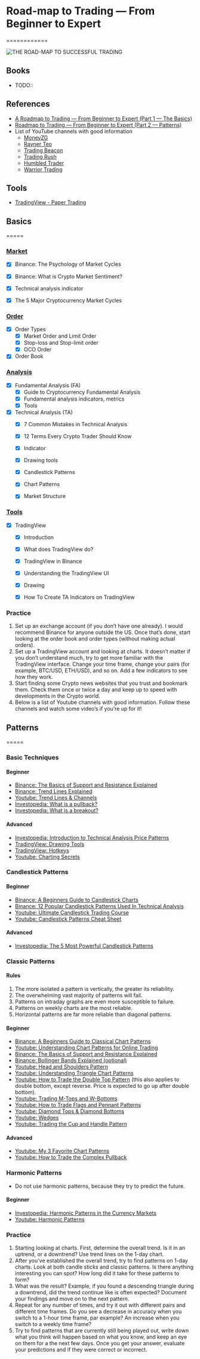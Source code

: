 # Road-map to Trading — From Beginner to Expert
============

![THE ROAD-MAP TO SUCCESSFUL TRADING](./images/The-Roadmap-To-Successful-Trading.png)

## Books

- TODO::

## References

- [A Roadmap to Trading — From Beginner to Expert (Part 1 — The Basics)](https://medium.com/@DeFi_Waifu/a-roadmap-to-trading-from-beginner-to-advanced-part-1-the-basics-1dfc7e505d6f)
- [Roadmap to Trading — From Beginner to Expert (Part 2 — Patterns)](https://medium.com/@DeFi_Waifu/roadmap-to-trading-from-beginner-to-expert-part-2-patterns-804cb33f35c8)
- List of YouTube channels with good information
  - [MoneyZG](https://www.youtube.com/channel/UCIEvlRpHBVFthrF6pZzBEXw)
  - [Rayner Teo](https://www.youtube.com/channel/UCFSn-h8wTnhpKJMteN76Abg)
  - [Trading Beacon](https://www.youtube.com/channel/UCDSBQnqFvO6h3CDCSWkyZCg/videos)
  - [Trading Rush](https://www.youtube.com/c/TRADINGRUSH/videos)
  - [Humbled Trader](https://www.youtube.com/channel/UCcIvNGMBSQWwo1v3n-ZRBCw)
  - [Warrior Trading](https://www.youtube.com/channel/UCBayuhgYpKNbhJxfExYkPfA)

## Tools

- [TradingView - Paper Trading](https://www.tradingview.com/support/solutions/43000516466-paper-trading-main-functionality/)

## Basics
=====

### [Market](./1_market/README.md)

- [x] Binance: The Psychology of Market Cycles
- [x] Binance: What is Crypto Market Sentiment?
- [x] Technical analysis indicator
- [x] The 5 Major Cryptocurrency Market Cycles


### [Order](2_order/README.md)

- [x] Order Types
  - [x] Market Order and Limit Order
  - [x] Stop-loss and Stop-limit order
  - [x] OCO Order
- [x] Order Book

### [Analysis](./3_analysis/README.md)

- [x] Fundamental Analysis (FA)
  - [x] Guide to Cryptocurrency Fundamental Analysis
  - [x] Fundamental analysis indicators, metrics
  - [x] Tools
- [x] Technical Analysis (TA)
  - [x] 7 Common Mistakes in Technical Analysis
  - [x] 12 Terms Every Crypto Trader Should Know
  - [x] Indicator
  - [x] Drawing tools
  - [x] Candlestick Patterns
  - [x] Chart Patterns
  - [x] Market Structure


### [Tools](./4_tools/README.md)

- [x] TradingView
  - [x] Introduction
  - [x] What does TradingView do?
  - [x] TradingView in Binance
  - [x] Understanding the TradingView UI
  - [x] Drawing
  - [x] How To Create TA Indicators on TradingView


### Practice

1. Set up an exchange account (if you don’t have one already). I would recommend Binance for anyone outside the US. Once that’s done, start looking at the order book and order types (without making actual orders).
2. Set up a TradingView account and looking at charts. It doesn’t matter if you don’t understand much, try to get more familiar with the TradingView interface. Change your time frame, change your pairs (for example, BTC/USD, ETH/USD), and so on. Add a few indicators to see how they work.
3. Start finding some Crypto news websites that you trust and bookmark them. Check them once or twice a day and keep up to speed with developments in the Crypto world.
4. Below is a list of Youtube channels with good information. Follow these channels and watch some video’s if you’re up for it!

## Patterns
=====

### Basic Techniques

#### Beginner

- [Binance: The Basics of Support and Resistance Explained](https://academy.binance.com/en/articles/the-basics-of-support-and-resistance-explained)
- [Binance: Trend Lines Explained](https://academy.binance.com/en/articles/trend-lines-explained)
- [Youtube: Trend Lines & Channels](https://www.youtube.com/watch?v=jN4R2jeCRsg)
- [Investopedia: What is a pullback?](https://www.investopedia.com/terms/p/pullback.asp)
- [Investopedia: What is a breakout?](https://www.investopedia.com/terms/b/breakout.asp)

#### Advanced

- [Investopedia: Introduction to Technical Analysis Price Patterns](https://www.investopedia.com/articles/technical/112601.asp)
- [TradingView: Drawing Tools](https://www.tradingview.com/support/folders/43000547459-i-d-like-to-learn-more-about-various-drawing-tools/)
- [TradingView: Hotkeys](https://www.tradingview.com/support/folders/43000561752-hotkeys-and-tips/)
- [Youtube: Charting Secrets](https://www.youtube.com/watch?v=F66I-aP8gqU)

### Candlestick Patterns

#### Beginner

- [Binance: A Beginners Guide to Candlestick Charts](https://academy.binance.com/en/articles/a-beginners-guide-to-candlestick-charts)
- [Binance: 12 Popular Candlestick Patterns Used In Technical Analysis](https://academy.binance.com/en/articles/beginners-candlestick-patterns)
- [Youtube: Ultimate Candlestick Trading Course](https://www.youtube.com/watch?v=C3KRwfj9F8Q)
- [Youtube: Candlestick Patterns Cheat Sheet](https://www.youtube.com/watch?v=prLn423Su3g)

#### Advanced

- [Investopedia: The 5 Most Powerful Candlestick Patterns](https://www.investopedia.com/articles/active-trading/092315/5-most-powerful-candlestick-patterns.asp)

### Classic Patterns

#### Rules

1. The more isolated a pattern is vertically, the greater its reliability.
2. The overwhelming vast majority of patterns will fail.
3. Patterns on intraday graphs are even more susceptible to failure.
4. Patterns on weekly charts are the most reliable.
5. Horizontal patterns are far more reliable than diagonal patterns.

#### Beginner

- [Binance: A Beginners Guide to Classical Chart Patterns](https://academy.binance.com/en/articles/a-beginners-guide-to-classical-chart-patterns)
- [Youtube: Understanding Chart Patterns for Online Trading](https://www.youtube.com/watch?v=o6hZma0bajE)
- [Binance: The Basics of Support and Resistance Explained](https://academy.binance.com/en/articles/the-basics-of-support-and-resistance-explained)
- [Binance: Bollinger Bands Explained (optional)](https://academy.binance.com/en/articles/bollinger-bands-explained)
- [Youtube: Head and Shoulders Pattern](https://www.youtube.com/watch?v=T5uZqbbJIdk)
- [Youtube: Understanding Triangle Chart Patterns](https://www.youtube.com/watch?v=lzTZK96cWSU)
- [Youtube: How to Trade the Double Top Pattern](https://www.youtube.com/watch?v=DF9uHpbb5Z8) (this also applies to double bottom, except reverse. Price is expected to go up after double bottom).
- [Youtube: Trading M-Tops and W-Bottoms](https://www.youtube.com/watch?v=8cXh8McPEk8)
- [Youtube: How to Trade Flags and Pennant Patterns](https://www.youtube.com/watch?v=czYOKi8MXto)
- [Youtube: Diamond Tops & Diamond Bottoms](https://www.youtube.com/watch?v=dqOkNOB_VlI)
- [Youtube: Wedges](https://www.youtube.com/watch?v=owdDeZbJvFo)
- [Youtube: Trading the Cup and Handle Pattern](https://www.youtube.com/watch?v=dH_Ty-Digfk)

#### Advanced

- [Youtube: My 3 Favorite Chart Patterns](https://www.youtube.com/watch?v=V9cWJpBKaMg)
- [Youtube: How to Trade the Complex Pullback](https://www.youtube.com/watch?v=MP_8RGmfxqU)

### Harmonic Patterns

- Do not use harmonic patterns, because they try to predict the future.

#### Beginner

- [Investopedia: Harmonic Patterns in the Currency Markets](https://www.investopedia.com/articles/forex/11/harmonic-patterns-in-the-currency-markets.asp)
- [Youtube: Harmonic Patterns](https://www.youtube.com/watch?v=pzjjlcse6zU)

### Practice

1. Starting looking at charts. First, determine the overall trend. Is it in an uptrend, or a downtrend? Use trend lines on the 1-day chart.
2. After you’ve established the overall trend, try to find patterns on 1-day charts. Look at both candle sticks and classic patterns. Is there anything interesting you can spot? How long did it take for these patterns to form?
3. What was the result? Example, if you found a descending triangle during a downtrend, did the trend continue like is often expected? Document your findings and move on to the next pattern.
4. Repeat for any number of times, and try it out with different pairs and different time frames. Do you see a decrease in accuracy when you switch to a 1-hour time frame, par example? An increase when you switch to a weekly time frame?
5. Try to find patterns that are currently still being played out, write down what you think will happen based on what you know, and keep an eye on them for a the next few days. Once you get your answer, evaluate your predictions and if they were correct or incorrect.
